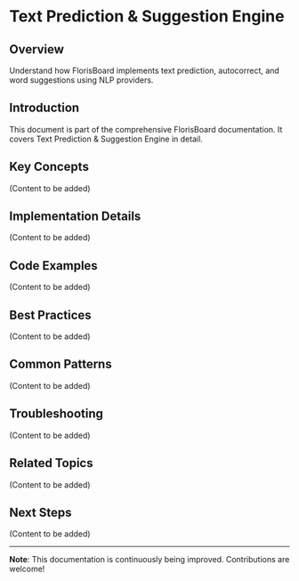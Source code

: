 # Text Prediction & Suggestion Engine

## Overview

Understand how FlorisBoard implements text prediction, autocorrect, and word suggestions using NLP providers.

## Introduction

This document is part of the comprehensive FlorisBoard documentation. It covers Text Prediction & Suggestion Engine in detail.

## Key Concepts

(Content to be added)

## Implementation Details

(Content to be added)

## Code Examples

(Content to be added)

## Best Practices

(Content to be added)

## Common Patterns

(Content to be added)

## Troubleshooting

(Content to be added)

## Related Topics

(Content to be added)

## Next Steps

(Content to be added)

---

**Note**: This documentation is continuously being improved. Contributions are welcome!
